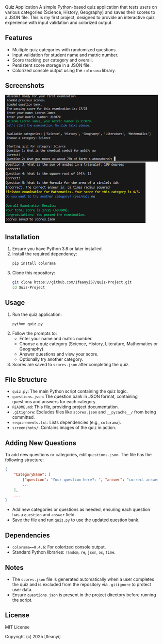 Quiz Application
 A simple Python-based quiz application that tests users on various categories (Science, History, Geography) and saves their scores to a JSON file. This is my first project, designed to provide an interactive quiz experience with input validation and colorized output.

 ## Features
 - Multiple quiz categories with randomized questions.
 - Input validation for student name and matric number.
 - Score tracking per category and overall.
 - Persistent score storage in a JSON file.
 - Colorized console output using the `colorama` library.

 ## Screenshots
 ![Welcome Screen](screenshots/welcome-screen.png)
 ![Exit Screen](screenshots/exit-screen.png)

 ## Installation
 1. Ensure you have Python 3.6 or later installed.
 2. Install the required dependency:
    ```bash
    pip install colorama
    ```
 3. Clone this repository:
    ```bash
    git clone https://github.com/Ifeanyi57/Quiz-Project.git
    cd Quiz-Project
    ```

 ## Usage
 1. Run the quiz application:
    ```bash
    python quiz.py
    ```
 2. Follow the prompts to:
    - Enter your name and matric number.
    - Choose a quiz category (Science, History, Literature, Mathematics or Geography).
    - Answer questions and view your score.
    - Optionally try another category.
 3. Scores are saved to `scores.json` after completing the quiz.

 ## File Structure
 - `quiz.py`: The main Python script containing the quiz logic.
 - `questions.json`: The question bank in JSON format, containing questions and answers for each category.
 - `README.md`: This file, providing project documentation.
 - `.gitignore`: Excludes files like `scores.json` and `__pycache__/` from being committed.
 - `requirements.txt`: Lists dependencies (e.g., `colorama`).
 - `screenshots/`: Contains images of the quiz in action.

 ## Adding New Questions
 To add new questions or categories, edit `questions.json`. The file has the following structure:
 ```json
 {
     "CategoryName": [
         {"question": "Your question here?: ", "answer": "correct answer"},
         ...
     ],
     ...
 }
 ```
 - Add new categories or questions as needed, ensuring each question has a `question` and `answer` field.
 - Save the file and run `quiz.py` to use the updated question bank.

 ## Dependencies
 - `colorama==0.4.6`: For colorized console output.
 - Standard Python libraries: `random`, `re`, `json`, `os`, `time`.

 ## Notes
 - The `scores.json` file is generated automatically when a user completes the quiz and is excluded from the repository via `.gitignore` to protect user data.
 - Ensure `questions.json` is present in the project directory before running the script.

 ## License
 MIT License

 Copyright (c) 2025 [Ifeanyi]
